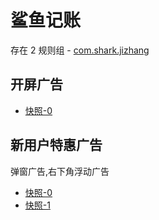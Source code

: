 # 鲨鱼记账

存在 2 规则组 - [com.shark.jizhang](/src/apps/com.shark.jizhang.ts)

## 开屏广告

- [快照-0](https://i.gkd.li/import/13192242)

## 新用户特惠广告

弹窗广告,右下角浮动广告

- [快照-0](https://i.gkd.li/import/import/12518500)
- [快照-1](https://i.gkd.li/import/import/12518517)
